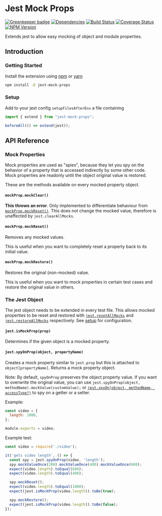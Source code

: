 # Jest Mock Props

[![Greenkeeper badge](https://badges.greenkeeper.io/iamogbz/jest-mock-props.svg)](https://greenkeeper.io/)
[![Dependencies](https://david-dm.org/iamogbz/jest-mock-props.svg)](https://github.com/iamogbz/jest-mock-props)
[![Build Status](https://travis-ci.org/iamogbz/jest-mock-props.svg?branch=master)](https://travis-ci.org/iamogbz/jest-mock-props)
[![Coverage Status](https://coveralls.io/repos/github/iamogbz/jest-mock-props/badge.svg?branch=master&cache=0)](https://coveralls.io/github/iamogbz/jest-mock-props?branch=master)
[![NPM Version](https://img.shields.io/npm/v/jest-mock-props.svg)](https://www.npmjs.com/package/jest-mock-props)

Extends jest to allow easy mocking of object and module properties.

## Introduction

### Getting Started

Install the extension using [npm](https://docs.npmjs.com/cli/install.html) or [yarn](https://yarnpkg.com/en/docs/usage)

```sh
npm install -D jest-mock-props
```

### Setup

Add to your jest config `setupFilesAfterEnv` a file containing

```js
import { extend } from "jest-mock-props";

beforeAll(() => extend(jest));
```

## API Reference

### Mock Properties

Mock properties are used as "spies", because they let you spy on the behavior of a property that is accessed indirectly by some other code. Mock properties are readonly until the object original value is restored.

These are the methods available on every mocked property object.

#### `mockProp.mockClear()`

**This throws an error**. Only implemented to differentiate behaviour from [`mockProp.mockReset()`](](#mockpropmockreset)). This does not change the mocked value, therefore is unaffected by `jest.clearAllMocks`.

#### `mockProp.mockReset()`

Removes any mocked values.

This is useful when you want to completely reset a property back to its initial value.

#### `mockProp.mockRestore()`

Restores the original (non-mocked) value.

This is useful when you want to mock properties in certain test cases and restore the original value in others.

### The Jest Object

The jest object needs to be extended in every test file. This allows mocked properties to be reset and restored with [`jest.resetAllMocks`](https://jestjs.io/docs/en/jest-object#jestresetallmocks) and [`jest.restoreAllMocks`](https://jestjs.io/docs/en/jest-object#jestrestoreallmocks) respectively. See [setup](#setup) for configuration.

#### `jest.isMockProp(prop)`

Determines if the given object is a mocked property.

#### `jest.spyOnProp(object, propertyName)`

Creates a mock property similar to `jest.prop` but this is attached to `object[propertyName]`. Returns a mock property object.

Note: By default, `spyOnProp` preserves the object property value. If you want to overwrite the original value, you can use `jest.spyOnProp(object, methodName).mockValue(customValue);` or [`jest.spyOn(object, methodName, accessType?)`](https://jestjs.io/docs/en/jest-object#jestspyonobject-methodname-accesstype) to spy on a getter or a setter.

Example:

```js
const video = {
  length: 1000,
};

module.exports = video;
```

Example test:

```js
const video = require('./video');

it('gets video length', () => {
  const spy = jest.spyOnProp(video, 'length');
  spy.mockValueOnce(200).mockValueOnce(400).mockValueOnce(600);
  expect(video.length).toEqual(600);
  expect(video.length).toEqual(400);

  spy.mockReset();
  expect(video.length).toEqual(1000);
  expect(jest.isMockProp(video.length)).toBe(true);

  spy.mockRestore();
  expect(jest.isMockProp(video.length)).toBe(false);
});
```
